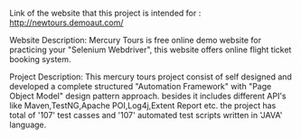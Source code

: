Link of the website that this project is intended for : http://newtours.demoaut.com/

Website Description: Mercury Tours is free online demo website for practicing your "Selenium Webdriver", this website offers online flight ticket booking system.

Project Description: This mercury tours project consist of self designed and developed a complete structured "Automation Framework" with "Page Object Model" design pattern approach. besides it includes different API's like Maven,TestNG,Apache POI,Log4j,Extent Report etc. the project has total of '107' test casses and '107' automated test scripts written in 'JAVA' language.
